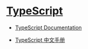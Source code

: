 # [TypeScript](https://www.typescriptlang.org/)

+ [TypeScript Documentation](https://www.typescriptlang.org/docs/)

+ [TypeScript 中文手册](https://typescript.bootcss.com/)
